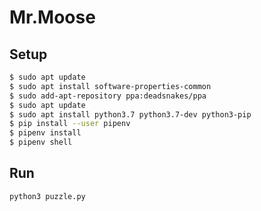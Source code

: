 # Mr.Moose


## Setup

```bash
$ sudo apt update
$ sudo apt install software-properties-common
$ sudo add-apt-repository ppa:deadsnakes/ppa
$ sudo apt update
$ sudo apt install python3.7 python3.7-dev python3-pip
$ pip install --user pipenv
$ pipenv install
$ pipenv shell
```


## Run

```bash
python3 puzzle.py
```
